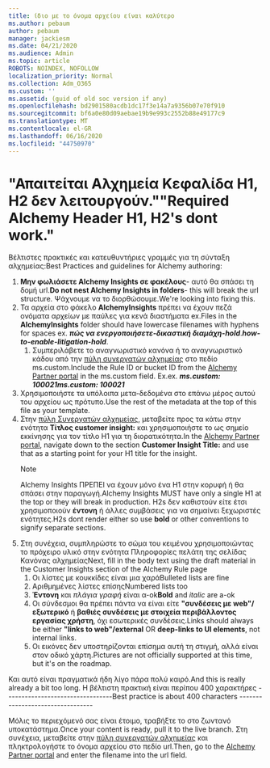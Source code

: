 ```yaml
---
title: ίδιο με το όνομα αρχείου είναι καλύτερο
ms.author: pebaum
author: pebaum
manager: jackiesm
ms.date: 04/21/2020
ms.audience: Admin
ms.topic: article
ROBOTS: NOINDEX, NOFOLLOW
localization_priority: Normal
ms.collection: Adm_O365
ms.custom: ''
ms.assetid: (guid of old soc version if any)
ms.openlocfilehash: bd2901580acdb1dc17f3e14a7a9356b07e70f910
ms.sourcegitcommit: bf6a0e80d09aebae19b9e993c2552b88e49177c9
ms.translationtype: MT
ms.contentlocale: el-GR
ms.lasthandoff: 06/16/2020
ms.locfileid: "44750970"
---
```

# <a name="required-alchemy-header-h1-h2s-dont-work"></a><span data-ttu-id="e35a4-102">"Απαιτείται Αλχημεία Κεφαλίδα H1, H2 δεν λειτουργούν."</span><span class="sxs-lookup"><span data-stu-id="e35a4-102">"Required Alchemy Header H1, H2's dont work."</span></span>
<span data-ttu-id="e35a4-103">Βέλτιστες πρακτικές και κατευθυντήριες γραμμές για τη σύνταξη αλχημείας:</span><span class="sxs-lookup"><span data-stu-id="e35a4-103">Best Practices and guidelines for Alchemy authoring:</span></span>

1. <span data-ttu-id="e35a4-104">**Μην φωλιάσετε Alchemy Insights σε φακέλους**- αυτό θα σπάσει τη δομή url.</span><span class="sxs-lookup"><span data-stu-id="e35a4-104">**Do not nest Alchemy Insights in folders**- this will break the url structure.</span></span> <span data-ttu-id="e35a4-105">Ψάχνουμε να το διορθώσουμε.</span><span class="sxs-lookup"><span data-stu-id="e35a4-105">We're looking into fixing this.</span></span>
1. <span data-ttu-id="e35a4-106">Τα αρχεία στο φάκελο **AlchemyInsights** πρέπει να έχουν πεζά ονόματα αρχείων με παύλες για κενά διαστήματα ex.</span><span class="sxs-lookup"><span data-stu-id="e35a4-106">Files in the **AlchemyInsights** folder should have lowercase filenames with hyphens for spaces ex.</span></span> <span data-ttu-id="e35a4-107">***πώς να ενεργοποιήσετε-δικαστική διαμάχη-hold***.</span><span class="sxs-lookup"><span data-stu-id="e35a4-107">***how-to-enable-litigation-hold***.</span></span>
    1. <span data-ttu-id="e35a4-108">Συμπεριλάβετε το αναγνωριστικό κανόνα ή το αναγνωριστικό κάδου από την [πύλη συνεργατών αλχημείας](https://alchemyportal.azurewebsites.net) στο πεδίο ms.custom.</span><span class="sxs-lookup"><span data-stu-id="e35a4-108">Include the Rule ID or bucket ID from the [Alchemy Partner portal](https://alchemyportal.azurewebsites.net) in the ms.custom field.</span></span> <span data-ttu-id="e35a4-109">Ex.</span><span class="sxs-lookup"><span data-stu-id="e35a4-109">ex.</span></span> <span data-ttu-id="e35a4-110">***ms.custom: 100021***</span><span class="sxs-lookup"><span data-stu-id="e35a4-110">***ms.custom: 100021***</span></span>
1. <span data-ttu-id="e35a4-111">Χρησιμοποιήστε τα υπόλοιπα μετα-δεδομένα στο επάνω μέρος αυτού του αρχείου ως πρότυπο.</span><span class="sxs-lookup"><span data-stu-id="e35a4-111">Use the rest of the metadata at the top of this file as your template.</span></span>
1. <span data-ttu-id="e35a4-112">Στην [πύλη Συνεργατών αλχημείας](https://alchemyportal.azurewebsites.net), μεταβείτε προς τα κάτω στην ενότητα **Τίτλος customer insight:** και χρησιμοποιήστε το ως σημείο εκκίνησης για τον τίτλο H1 για τη διορατικότητα.</span><span class="sxs-lookup"><span data-stu-id="e35a4-112">In the [Alchemy Partner portal](https://alchemyportal.azurewebsites.net), navigate down to the section **Customer Insight Title:** and use that as a starting point for your H1 title for the insight.</span></span> 
    > [!NOTE]
    > <span data-ttu-id="e35a4-113">Alchemy Insights ΠΡΕΠΕΙ να έχουν μόνο ένα H1 στην κορυφή ή θα σπάσει στην παραγωγή.</span><span class="sxs-lookup"><span data-stu-id="e35a4-113">Alchemy Insights MUST have only a single H1 at the top or they will break in production.</span></span> <span data-ttu-id="e35a4-114">H2s δεν καθιστούν είτε έτσι χρησιμοποιούν **έντονη** ή άλλες συμβάσεις για να σημαίνει ξεχωριστές ενότητες.</span><span class="sxs-lookup"><span data-stu-id="e35a4-114">H2s dont render either so use **bold** or other conventions to signify separate sections.</span></span>
1. <span data-ttu-id="e35a4-115">Στη συνέχεια, συμπληρώστε το σώμα του κειμένου χρησιμοποιώντας το πρόχειρο υλικό στην ενότητα Πληροφορίες πελάτη της σελίδας Κανόνας αλχημείας</span><span class="sxs-lookup"><span data-stu-id="e35a4-115">Next, fill in the body text using the draft material in the Customer Insights section of the Alchemy Rule page</span></span>
    1. <span data-ttu-id="e35a4-116">Οι λίστες με κουκκίδες είναι μια χαρά</span><span class="sxs-lookup"><span data-stu-id="e35a4-116">Bulleted lists are fine</span></span>
    1. <span data-ttu-id="e35a4-117">Αριθμημένες λίστες επίσης</span><span class="sxs-lookup"><span data-stu-id="e35a4-117">Numbered lists too</span></span>
    1. <span data-ttu-id="e35a4-118">**Έντονη** και *πλάγια γραφή* είναι α-ok</span><span class="sxs-lookup"><span data-stu-id="e35a4-118">**Bold** and *italic* are a-ok</span></span>
    1. <span data-ttu-id="e35a4-119">Οι σύνδεσμοι θα πρέπει πάντα να είναι είτε **"συνδέσεις με web"/εξωτερικό** ή **βαθιές συνδέσεις με στοιχεία περιβάλλοντος εργασίας χρήστη**, όχι εσωτερικές συνδέσεις.</span><span class="sxs-lookup"><span data-stu-id="e35a4-119">Links should always be either **"links to web"/external** OR **deep-links to UI elements**, not internal links.</span></span>
    1. <span data-ttu-id="e35a4-120">Οι εικόνες δεν υποστηρίζονται επίσημα αυτή τη στιγμή, αλλά είναι στον οδικό χάρτη.</span><span class="sxs-lookup"><span data-stu-id="e35a4-120">Pictures are not officially supported at this time, but it's on the roadmap.</span></span>

<span data-ttu-id="e35a4-121">Και αυτό είναι πραγματικά ήδη λίγο πάρα πολύ καιρό.</span><span class="sxs-lookup"><span data-stu-id="e35a4-121">And this is really already a bit too long.</span></span> <span data-ttu-id="e35a4-122">Η βέλτιστη πρακτική είναι περίπου 400 χαρακτήρες ---------------------------------</span><span class="sxs-lookup"><span data-stu-id="e35a4-122">Best practice is about 400 characters ---------------------------------</span></span>

<span data-ttu-id="e35a4-123">Μόλις το περιεχόμενό σας είναι έτοιμο, τραβήξτε το στο ζωντανό υποκατάστημα.</span><span class="sxs-lookup"><span data-stu-id="e35a4-123">Once your content is ready, pull it to the live branch.</span></span> <span data-ttu-id="e35a4-124">Στη συνέχεια, μεταβείτε στην [πύλη συνεργατών αλχημείας](https://alchemyportal.azurewebsites.net) και πληκτρολογήστε το όνομα αρχείου στο πεδίο url.</span><span class="sxs-lookup"><span data-stu-id="e35a4-124">Then, go to the [Alchemy Partner portal](https://alchemyportal.azurewebsites.net) and enter the filename into the url field.</span></span> 